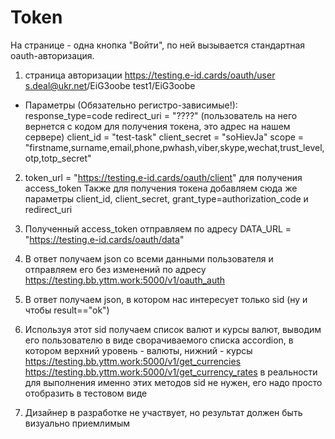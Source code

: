 # Token

На странице - одна кнопка "Войти", по ней вызывается стандартная oauth-авторизация. 
1. страница авторизации https://testing.e-id.cards/oauth/user
s.deal@ukr.net/EiG3oobe
test1/EiG3oobe
- Параметры (Обязательно регистро-зависимые!):
response_type=code
redirect_uri = "????" (пользователь на него вернется с кодом для получения токена, это адрес на нашем сервере)
client_id = "test-task"
client_secret = "soHievJa"
scope = "firstname,surname,email,phone,pwhash,viber,skype,wechat,trust_level,otp,totp_secret"

2. token_url = "https://testing.e-id.cards/oauth/client" для получения access_token
Также для получения токена добавляем сюда же параметры client_id, client_secret, grant_type=authorization_code и redirect_uri	

3. Полученный access_token отправляем по адресу
DATA_URL = "https://testing.e-id.cards/oauth/data"
3. В ответ получаем json со всеми данными пользователя и отправляем его без изменений по адресу
https://testing.bb.yttm.work:5000/v1/oauth_auth
4. В ответ получаем json, в котором нас интересует только sid (ну и чтобы result=="ok")
5. Используя этот sid получаем список валют и курсы валют, выводим его пользователю в виде сворачиваемого списка accordion, в котором верхний уровень - валюты, нижний - курсы
https://testing.bb.yttm.work:5000/v1/get_currencies
https://testing.bb.yttm.work:5000/v1/get_currency_rates
в реальности для выполнения именно этих методов sid не нужен, его надо просто отобразить в тестовом виде
6. Дизайнер в разработке не участвует, но результат должен быть визуально приемлимым 
